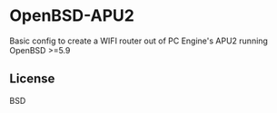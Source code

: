 # OpenBSD-APU2
Basic config to create a WIFI router out of PC Engine's APU2 running OpenBSD >=5.9

## License
BSD
